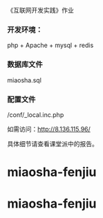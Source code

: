 《互联网开发实践》作业

### 开发环境：
php + Apache + mysql + redis

### 数据库文件
miaosha.sql

### 配置文件
/conf/_local.inc.php

如需访问：http://8.136.115.96/

具体细节请查看课堂派中的报告。



# miaosha-fenjiu
# miaosha-fenjiu
